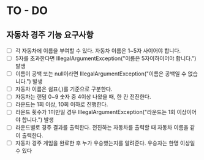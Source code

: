 # TO - DO
## 자동차 경주 기능 요구사항
- [ ] 각 자동차에 이름을 부여할 수 있다. 자동차 이름은 1~5자 사이어야 합니다.
- [ ] 5자를 초과한다면 IllegalArgumentException("이름은 5자이하이어야 합니다.") 발생
- [ ] 이름이 공백 또는 null이라면 IllegalArgumentException("이름은 공백일 수 없습니다.") 발생
- [ ] 자동차 이름은 쉼표(,)를 기준으로 구분한다.
- [ ] 자동차는 랜덤 0~9 숫자 중 4이상 나왔을 때, 한 칸 전진한다.
- [ ] 라운드는 1회 이상, 10회 이하로 진행한다.
- [ ] 라운드 횟수가 1미만일 경우 IllegalArgumentException("라운드는 1회 이상이어야 합니다.") 발생
- [ ] 라운드별로 경주 결과를 출력한다. 전진하는 자동차를 출력할 때 자동차 이름을 같이 출력한다.
- [ ] 자동차 경주 게임을 완료한 후 누가 우승했는지를 알려준다. 우승자는 한명 이상일 수 있다